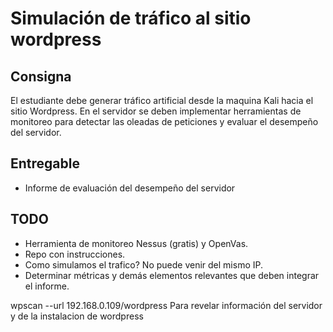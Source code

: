 # Simulación de tráfico al sitio wordpress

## Consigna

El estudiante debe generar tráfico artificial desde la maquina Kali hacia el sitio Wordpress. En el servidor se deben implementar herramientas de monitoreo para detectar las oleadas de peticiones y evaluar el desempeño del servidor. 

## Entregable

- Informe de evaluación del desempeño del servidor

## TODO

- Herramienta de monitoreo Nessus (gratis) y OpenVas.
- Repo con instrucciones.
- Como simulamos el trafico? No puede venir del mismo IP.
- Determinar métricas y demás elementos relevantes que deben integrar el informe.


wpscan --url 192.168.0.109/wordpress Para revelar información del servidor y de la instalacion de wordpress

